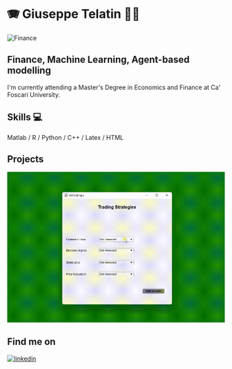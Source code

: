 # :accordion: Giuseppe Telatin :man_student:
![Finance](https://miro.medium.com/max/1400/1*ysUpN7qsoEA8JvTuErUfKQ.png)

## Finance, Machine Learning, Agent-based modelling
I'm currently attending a Master's Degree in Economics and Finance at Ca' Foscari University. 

## Skills :computer:
Matlab / R / Python / C++ / Latex / HTML

## Projects
<img src="https://github.com/Telatingiuseppe/Telatingiuseppe/blob/main/TradingStrategiesOptions.gif" width="700" />

## Find me on
[<img src='https://cdn.jsdelivr.net/npm/simple-icons@3.0.1/icons/linkedin.svg' alt='linkedin' height='40'>](https://www.linkedin.com/in/https://www.linkedin.com/in/giuseppetelatin//)  


